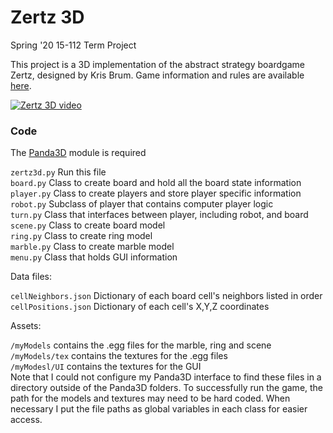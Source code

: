 # Zertz 3D

Spring '20 15-112 Term Project

This project is a 3D implementation of the abstract strategy boardgame Zertz, designed by Kris Brum. Game information and rules are available [here]( http://www.gipf.com/zertz/index.html). 

[![Zertz 3D video](https://img.youtube.com/vi/yCdGfdmuBO4/0.jpg)](https://youtu.be/yCdGfdmuBO4)

### Code

The [Panda3D](https://www.panda3d.org/) module is required

`zertz3d.py` Run this file <br>
`board.py` Class to create board and hold all the board state information <br>
`player.py` Class to create players and store player specific information <br>
`robot.py` Subclass of player that contains computer player logic <br>
`turn.py` Class that interfaces between player, including robot, and board <br>
`scene.py` Class to create board model <br>
`ring.py` Class to create ring model <br>
`marble.py` Class to create marble model <br>
`menu.py` Class that holds GUI information

Data files:

`cellNeighbors.json` Dictionary of each board cell's neighbors listed in order <br>
`cellPositions.json` Dictionary of each cell's X,Y,Z coordinates

Assets:

`/myModels` contains the .egg files for the marble, ring and scene <br>
`/myModels/tex` contains the textures for the .egg files <br>
`/myModesl/UI` contains the textures for the GUI <br>
Note that I could not configure my Panda3D interface to find these files in a directory outside of the Panda3D folders. To successfully run the game, the path for the models and textures may need to be hard coded. When necessary I put the file paths as global variables in each class for easier access.
